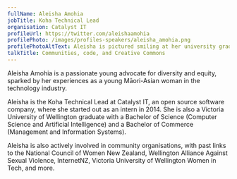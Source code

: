 ```yaml
---
fullName: Aleisha Amohia
jobTitle: Koha Technical Lead
organisation: Catalyst IT
profileUrl: https://twitter.com/aleishaamohia
profilePhoto: /images/profiles-speakers/aleisha_amohia.png
profilePhotoAltText: Aleisha is pictured smiling at her university graduation parade, on the steps of Civic Square. She is wearing a korowai with blue, green, black and white detailing atop her graduation gown.
talkTitle: Communities, code, and Creative Commons
---
```


Aleisha Amohia is a passionate young advocate for diversity and equity, sparked by her experiences as a young Māori-Asian woman in the technology industry.

Aleisha is the Koha Technical Lead at Catalyst IT, an open source software company, where she started out as an intern in 2014. She is also a Victoria University of Wellington graduate with a Bachelor of Science (Computer Science and Artificial Intelligence) and a Bachelor of Commerce (Management and Information Systems).

Aleisha is also actively involved in community organisations, with past links to the National Council of Women New Zealand, Wellington Alliance Against Sexual Violence, InternetNZ, Victoria University of Wellington Women in Tech, and more.